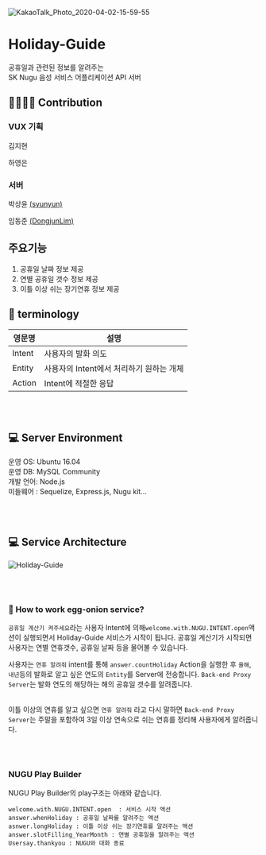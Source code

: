 ![KakaoTalk_Photo_2020-04-02-15-59-55](https://user-images.githubusercontent.com/40556417/78219998-ac9ff980-74fb-11ea-800f-57de968e31b7.png)
# Holiday-Guide 
공휴일과 관련된 정보를 알려주는<br>
SK Nugu 음성 서비스 어플리케이션 API 서버

## 👨‍👩‍👧‍👦 Contribution

### VUX 기획

김지현

하영은

### 서버

박상윤 [(syunyun)](https://github.com/syunyun)

임동준 [(DongjunLim)](https://github.com/DongjunLim)

## 주요기능
1. 공휴일 날짜 정보 제공<br>
2. 연별 공휴일 갯수 정보 제공<br>
3. 이틀 이상 쉬는 장기연휴 정보 제공




## :orange_book: terminology

 | 영문명 | 설명  |
 | --- | --- |
| Intent | 사용자의 발화 의도 |
| Entity| 사용자의 Intent에서 처리하기 원하는 개체 |
| Action | Intent에 적절한 응답 |


<br/>
<br/>

## :computer: Server Environment
운영 OS: Ubuntu 16.04<br>
운영 DB: MySQL Community<br>
개발 언어: Node.js<br>
미들웨어 : Sequelize, Express.js, Nugu kit...<br>


<br/>
<br/>

## :computer: Service Architecture
![Holiday-Guide](https://user-images.githubusercontent.com/40556417/78224879-3fdd2d00-7504-11ea-86a7-500d3f516ca4.png)


<br/>
<br/>

### :running: How to work egg-onion service?

`공휴일 계산기 켜주세요`라는 사용자 Intent에 의해`welcome.with.NUGU.INTENT.open`액션이 실행되면서  Holiday-Guide 서비스가 시작이 됩니다. 공휴일 계산기가 시작되면 사용자는 연별 연휴갯수, 공휴일 날짜 등을 물어볼 수 있습니다.

사용자는 `연휴 알려줘` intent를 통해 `answer.countHoliday` Action을 실행한 후 `올해`, `내년`등의 발화로 알고 싶은 연도의 `Entity`를 Server에 전송합니다.
`Back-end Proxy Server`는 발화 연도의 해당하는 해의 공휴일 갯수를 알려줍니다.<br><br> 

이틀 이상의 연휴를 알고 싶으면 `연휴 알려줘` 라고 다시 말하면 
`Back-end Proxy Server`는 주말을 포함하여 3일 이상 연속으로 쉬는 연휴를 정리해 사용자에게 알려줍니다.

<br/>
<br/>

### NUGU Play Builder 

NUGU Play Builder의 play구조는 아래와 같습니다.

~~~
welcome.with.NUGU.INTENT.open  : 서비스 시작 액션
answer.whenHoliday : 공휴일 날짜를 알려주는 액션
asnwer.longHoliday : 이틀 이상 쉬는 장기연휴를 알려주는 액션
answer.slotFilling_YearMonth : 연별 공휴일을 알려주는 액션
Usersay.thankyou : NUGU와 대화 종료
~~~


<br/>
<br/>



